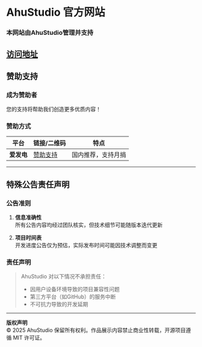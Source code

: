 # AhuStudio 官方网站

### 本网站由AhuStudio管理并支持
[访问地址](http://ahustudio.logarh.xyz/)
---

## 赞助支持

### 成为赞助者
您的支持将帮助我们创造更多优质内容！

### 赞助方式
| 平台          | 链接/二维码                      | 特点               |
|---------------|----------------------------------|--------------------|
| **爱发电**    | [赞助支持](https://afdian.com/a/ahustudio) | 国内推荐，支持月捐 |

---

## 特殊公告责任声明

### 公告准则
1. **信息准确性**  
   所有公告内容均经过团队核实，但技术细节可能随版本迭代更新

2. **项目时间表**  
   开发进度公告仅为预估，实际发布时间可能因技术调整而变更

### 责任声明
> AhuStudio 对以下情况不承担责任：
> - 因用户设备环境导致的项目兼容性问题
> - 第三方平台（如GitHub）的服务中断
> - 不可抗力导致的开发延期

---

**版权声明**  
© 2025 AhuStudio 保留所有权利。作品展示内容禁止商业性转载，开源项目遵循 MIT 许可证。  
